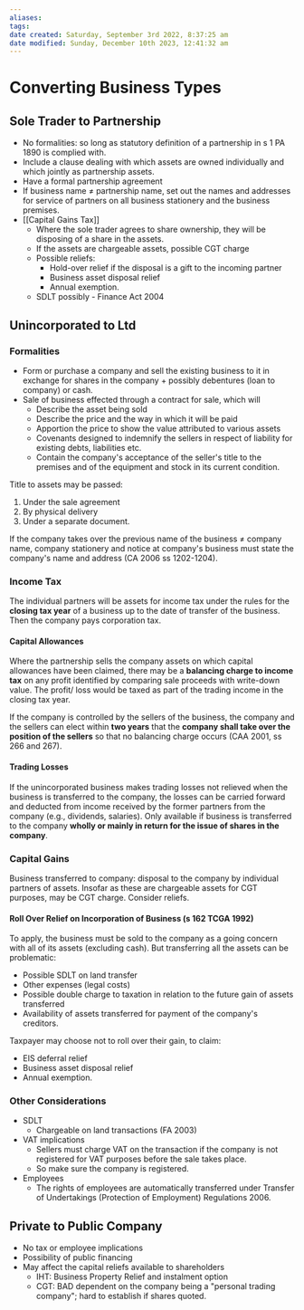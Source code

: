 ```yaml
---
aliases: 
tags: 
date created: Saturday, September 3rd 2022, 8:37:25 am
date modified: Sunday, December 10th 2023, 12:41:32 am
---
```


# Converting Business Types

## Sole Trader to Partnership

- No formalities: so long as statutory definition of a partnership in s 1 PA 1890 is complied with.
- Include a clause dealing with which assets are owned individually and which jointly as partnership assets.
- Have a formal partnership agreement
- If business name $\neq$ partnership name, set out the names and addresses for service of partners on all business stationery and the business premises.
- [[Capital Gains Tax]]
	- Where the sole trader agrees to share ownership, they will be disposing of a share in the assets.
	- If the assets are chargeable assets, possible CGT charge
	- Possible reliefs:
		- Hold-over relief if the disposal is a gift to the incoming partner
		- Business asset disposal relief
		- Annual exemption.
	- SDLT possibly - Finance Act 2004

## Unincorporated to Ltd

### Formalities

- Form or purchase a company and sell the existing business to it in exchange for shares in the company + possibly debentures (loan to company) or cash.
- Sale of business effected through a contract for sale, which will
	- Describe the asset being sold
	- Describe the price and the way in which it will be paid
	- Apportion the price to show the value attributed to various assets
	- Covenants designed to indemnify the sellers in respect of liability for existing debts, liabilities etc.
	- Contain the company's acceptance of the seller's title to the premises and of the equipment and stock in its current condition.

Title to assets may be passed:

1. Under the sale agreement
2. By physical delivery
3. Under a separate document.

If the company takes over the previous name of the business $\neq$ company name, company stationery and notice at company's business must state the company's name and address (CA 2006 ss 1202-1204).

### Income Tax

The individual partners will be assets for income tax under the rules for the **closing tax year** of a business up to the date of transfer of the business. Then the company pays corporation tax.

#### Capital Allowances

Where the partnership sells the company assets on which capital allowances have been claimed, there may be a **balancing charge to income tax** on any profit identified by comparing sale proceeds with write-down value. The profit/ loss would be taxed as part of the trading income in the closing tax year.

If the company is controlled by the sellers of the business, the company and the sellers can elect within **two years** that the **company shall take over the position of the sellers** so that no balancing charge occurs (CAA 2001, ss 266 and 267).

#### Trading Losses

If the unincorporated business makes trading losses not relieved when the business is transferred to the company, the losses can be carried forward and deducted from income received by the former partners from the company (e.g., dividends, salaries). Only available if business is transferred to the company **wholly or mainly in return for the issue of shares in the company**.

### Capital Gains

Business transferred to company: disposal to the company by individual partners of assets. Insofar as these are chargeable assets for CGT purposes, may be CGT charge. Consider reliefs.

#### Roll Over Relief on Incorporation of Business (s 162 TCGA 1992)

To apply, the business must be sold to the company as a going concern with all of its assets (excluding cash). But transferring all the assets can be problematic:

- Possible SDLT on land transfer
- Other expenses (legal costs)
- Possible double charge to taxation in relation to the future gain of assets transferred
- Availability of assets transferred for payment of the company's creditors.

Taxpayer may choose not to roll over their gain, to claim:

- EIS deferral relief
- Business asset disposal relief
- Annual exemption.

### Other Considerations

- SDLT
	- Chargeable on land transactions (FA 2003)
- VAT implications
	- Sellers must charge VAT on the transaction if the company is not registered for VAT purposes before the sale takes place.
	- So make sure the company is registered.
- Employees
	- The rights of employees are automatically transferred under Transfer of Undertakings (Protection of Employment) Regulations 2006.

## Private to Public Company

- No tax or employee implications
- Possibility of public financing
- May affect the capital reliefs available to shareholders
	- IHT: Business Property Relief and instalment option
	- CGT: BAD dependent on the company being a "personal trading company"; hard to establish if shares quoted.
